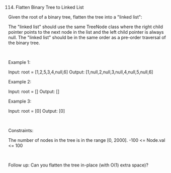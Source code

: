 114. Flatten Binary Tree to Linked List

Given the root of a binary tree, flatten the tree into a "linked list":

The "linked list" should use the same TreeNode class where the right child pointer points to the next node in the list and the left child pointer is always null.
The "linked list" should be in the same order as a pre-order traversal of the binary tree.

 

Example 1:

Input: root = [1,2,5,3,4,null,6]
Output: [1,null,2,null,3,null,4,null,5,null,6]


Example 2:

Input: root = []
Output: []


Example 3:

Input: root = [0]
Output: [0]


 

Constraints:

The number of nodes in the tree is in the range [0, 2000].
-100 <= Node.val <= 100

 

Follow up: Can you flatten the tree in-place (with O(1) extra space)?